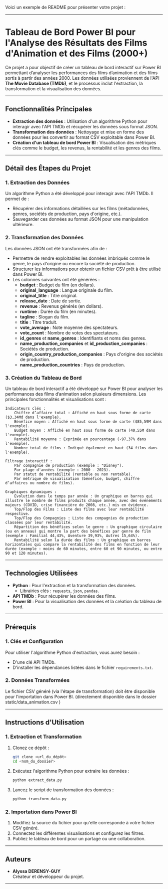 Voici un exemple de README pour présenter votre projet : 

---

# Tableau de Bord Power BI pour l'Analyse des Résultats des Films d'Animation et des Films (2000+)

Ce projet a pour objectif de créer un tableau de bord interactif sur Power BI permettant d’analyser les performances des films d’animation et des films sortis à partir des années 2000. Les données utilisées proviennent de l'API **The Movie Database (TMDb)**, et le processus inclut l'extraction, la transformation et la visualisation des données.

---

## Fonctionnalités Principales

- **Extraction des données** : Utilisation d'un algorithme Python pour interagir avec l'API TMDb et récupérer les données sous format JSON.
- **Transformation des données** : Nettoyage et mise en forme des données pour les convertir au format CSV exploitable dans Power BI.
- **Création d'un tableau de bord Power BI** : Visualisation des métriques clés comme le budget, les revenus, la rentabilité et les genres des films.

---

## Détail des Étapes du Projet

### 1. **Extraction des Données**
Un algorithme Python a été développé pour interagir avec l'API TMDb. Il permet de :
- Récupérer des informations détaillées sur les films (métadonnées, genres, sociétés de production, pays d'origine, etc.).
- Sauvegarder ces données au format JSON pour une manipulation ultérieure.

### 2. **Transformation des Données**
Les données JSON ont été transformées afin de :
- Permettre de rendre exploitables les données imbriqués comme le genre, le pays d'origine ou encore la société de production.
- Structurer les informations pour obtenir un fichier CSV prêt à être utilisé dans Power BI.
- Les colonnes suivantes ont été générées : 
  - **budget** : Budget du film (en dollars).
  - **original_language** : Langue originale du film.
  - **original_title** : Titre original.
  - **release_date** : Date de sortie.
  - **revenue** : Revenus générés (en dollars).
  - **runtime** : Durée du film (en minutes).
  - **tagline** : Slogan du film.
  - **title** : Titre traduit.
  - **vote_average** : Note moyenne des spectateurs.
  - **vote_count** : Nombre de votes des spectateurs.
  - **id_genres** et **name_genres** : Identifiants et noms des genres.
  - **name_production_companies** et **id_production_companies** : Sociétés de production.
  - **origin_country_production_companies** : Pays d'origine des sociétés de production.
  - **name_production_countries** : Pays de production.

### 3. **Création du Tableau de Bord**
Un tableau de bord interactif a été développé sur Power BI pour analyser les performances des films d’animation selon plusieurs dimensions. Les principales fonctionnalités et visualisations sont :

    Indicateurs clés :
        Chiffre d’affaire total : Affiché en haut sous forme de carte ($3,34Md dans l'exemple).
        Bénéfice moyen : Affiché en haut sous forme de carte ($85,59M dans l'exemple).
        Budget moyen : Affiché en haut sous forme de carte (40,55M dans l'exemple).
        Rentabilité moyenne : Exprimée en pourcentage (-97,37% dans l'exemple).
        Nombre total de films : Indiqué également en haut (34 films dans l'exemple).

    Filtrage interactif :
        Par compagnie de production (exemple : "Disney").
        Par plage d'années (exemple : 2000 - 2023).
        Par statut de rentabilité (rentable ou non rentable).
        Par métrique de visualisation (bénéfice, budget, chiffre d’affaires ou nombre de films).

    Graphiques dynamiques :
        Évolution dans le temps par année : Un graphique en barres qui illustre le nombre de films produits chaque année, avec des événements majeurs (COVID, crise financière de 2008, etc.) mis en évidence.
        Top/Flop des Films : Liste des films avec leur rentabilité respective.
        Top/Flop des Compagnies : Liste des compagnies de production classées par leur rentabilité.
        Répartition des bénéfices selon le genre : Un graphique circulaire (ou en anneau) qui montre la part des bénéfices par genre de film (exemple : Familial 44,43%, Aventure 39,93%, Autres 15,64%).
        Rentabilité selon la durée des films : Un graphique en barres horizontales qui compare la rentabilité des films en fonction de leur durée (exemple : moins de 60 minutes, entre 60 et 90 minutes, ou entre 90 et 120 minutes).

---

## Technologies Utilisées

- **Python** : Pour l'extraction et la transformation des données.
  - Librairies clés : `requests`, `json`, `pandas`.
- **API TMDb** : Pour récupérer les données des films.
- **Power BI** : Pour la visualisation des données et la création du tableau de bord.

---

## Prérequis

### 1. Clés et Configuration
Pour utiliser l'algorithme Python d'extraction, vous aurez besoin :
- D'une clé API TMDb.
- D'installer les dépendances listées dans le fichier `requirements.txt`.

### 2. Données Transformées
Le fichier CSV généré (via l'étape de transformation) doit être disponible pour l'importation dans Power BI. (directement disponible dans le dossier static/data_animation.csv )

---

## Instructions d'Utilisation

### 1. Extraction et Transformation
1. Clonez ce dépôt :  
   ```bash
   git clone <url_du_dépôt>
   cd <nom_du_dossier>
   ```
2. Exécutez l'algorithme Python pour extraire les données :  
   ```bash
   python extract_data.py
   ```
3. Lancez le script de transformation des données :  
   ```bash
   python transform_data.py
   ```

### 2. Importation dans Power BI
1. Modifiez la source du fichier pour qu'elle corresponde à votre fichier CSV généré.
2. Connectez les différentes visualisations et configurez les filtres.
3. Publiez le tableau de bord pour un partage ou une collaboration.

---

## Auteurs

- **Alyssa DERENSY-GUY**  
  Créateur et développeur du projet.  


---

